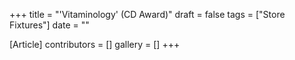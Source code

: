 +++
title = "'Vitaminology' (CD Award)"
draft = false
tags = ["Store Fixtures"]
date = ""

[Article]
contributors = []
gallery = []
+++